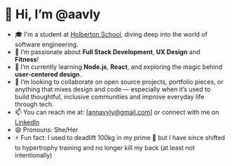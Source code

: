 # 👋 Hi, I’m @aavly  
- 🎓 I'm a student at [Holberton School](https://www.holbertonschool.com/), diving deep into the world of software engineering.  
- 👀 I’m passionate about **Full Stack Development**, **UX Design** and **Fitness**!
- 🌱 I’m currently learning **Node.js**, **React**, and exploring the magic behind **user-centered design**.  
- 💞️ I’m looking to collaborate on open source projects, portfolio pieces, or anything that mixes design and code — especially when it’s used to build thoughtful, inclusive communities and improve everyday life through tech.  
- 📫 You can reach me at: [annavyly@gmail.com] or connect with me on [LinkedIn](www.linkedin.com/in/anna-ly-410800241)  
- 😄 Pronouns: She/Her  
- ⚡ Fun fact: I used to deadlift 100kg in my prime 💪 but I have since shifted to hypertrophy training and no longer kill my back (at least not intentionally)

